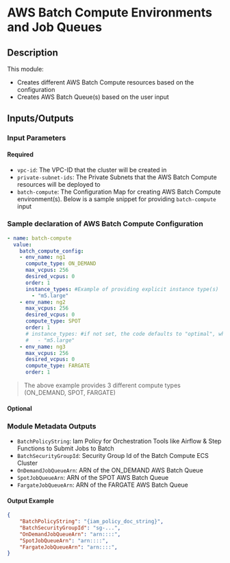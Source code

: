# AWS Batch Compute Environments and Job Queues

## Description

This module:
- Creates different AWS Batch Compute resources based on the configuration
- Creates AWS Batch Queue(s) based on the user input

## Inputs/Outputs

### Input Parameters

#### Required

- `vpc-id`: The VPC-ID that the cluster will be created in
- `private-subnet-ids`: The Private Subnets that the AWS Batch Compute resources will be deployed to
- `batch-compute`: The Configuration Map for creating AWS Batch Compute environment(s). Below is a sample snippet for providing `batch-compute` input

### Sample declaration of AWS Batch Compute Configuration

```yaml
- name: batch-compute
  value:
    batch_compute_config:
    - env_name: ng1
      compute_type: ON_DEMAND
      max_vcpus: 256
      desired_vcpus: 0
      order: 1
      instance_types: #Example of providing explicit instance type(s)
        - "m5.large"
    - env_name: ng2
      max_vcpus: 256
      desired_vcpus: 0
      compute_type: SPOT
      order: 1
      # instance_types: #if not set, the code defaults to "optimal", where AWS Batch launches the right instance type based on the job definition requirement
      #   - "m5.large"
    - env_name: ng3
      max_vcpus: 256
      desired_vcpus: 0
      compute_type: FARGATE
      order: 1
```

> The above example provides 3 different compute types (ON_DEMAND, SPOT, FARGATE)

#### Optional

### Module Metadata Outputs

- `BatchPolicyString`: Iam Policy for Orchestration Tools like Airflow & Step Functions to Submit Jobs to Batch
- `BatchSecurityGroupId`: Security Group Id of the Batch Compute ECS Cluster
- `OnDemandJobQueueArn`: ARN of the ON_DEMAND AWS Batch Queue
- `SpotJobQueueArn`: ARN of the SPOT AWS Batch Queue
- `FargateJobQueueArn`: ARN of the FARGATE AWS Batch Queue

#### Output Example

```json
{
    "BatchPolicyString": "{iam_policy_doc_string}",
    "BatchSecurityGroupId": "sg-...",
    "OnDemandJobQueueArn": "arn::::",
    "SpotJobQueueArn": "arn::::",
    "FargateJobQueueArn": "arn::::",
}
```
